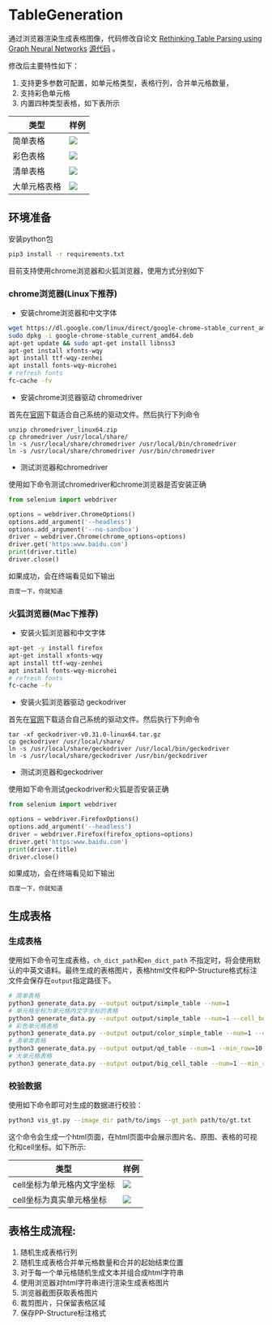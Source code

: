 # TableGeneration

通过浏览器渲染生成表格图像，代码修改自论文 [Rethinking Table Parsing using Graph Neural Networks](https://arxiv.org/pdf/1905.13391.pdf) [源代码](https://github.com/hassan-mahmood/TIES_DataGeneration) 。

修改后主要特性如下：

1. 支持更多参数可配置，如单元格类型，表格行列，合并单元格数量，
2. 支持彩色单元格
3. 内置四种类型表格，如下表所示

|类型|样例|
|---|---|
|简单表格|![](imgs/simple.jpg)|
|彩色表格|![](imgs/color.jpg)|
|清单表格|![](imgs/qd.jpg)|
|大单元格表格|![](imgs/big_cell.jpg)|

## 环境准备

安装python包

```bash
pip3 install -r requirements.txt
```

目前支持使用chrome浏览器和火狐浏览器，使用方式分别如下

### chrome浏览器(Linux下推荐)

- 安装chrome浏览器和中文字体

```bash
wget https://dl.google.com/linux/direct/google-chrome-stable_current_amd64.deb
sudo dpkg -i google-chrome-stable_current_amd64.deb
apt-get update && sudo apt-get install libnss3
apt-get install xfonts-wqy
apt install ttf-wqy-zenhei
apt install fonts-wqy-microhei
# refresh fonts
fc-cache -fv
```

- 安装chrome浏览器驱动 chromedriver

首先在[官网](https://chromedriver.chromium.org/downloads)下载适合自己系统的驱动文件。然后执行下列命令

```shell
unzip chromedriver_linux64.zip
cp chromedriver /usr/local/share/
ln -s /usr/local/share/chromedriver /usr/local/bin/chromedriver
ln -s /usr/local/share/chromedriver /usr/bin/chromedriver
```

- 测试浏览器和chromedriver

使用如下命令测试chromedriver和chrome浏览器是否安装正确

```python
from selenium import webdriver

options = webdriver.ChromeOptions()
options.add_argument('--headless')
options.add_argument('--no-sandbox')
driver = webdriver.Chrome(chrome_options=options)
driver.get('https:www.baidu.com')
print(driver.title)
driver.close()
```

如果成功，会在终端看见如下输出

```bash
百度一下，你就知道
```

### 火狐浏览器(Mac下推荐)

- 安装火狐浏览器和中文字体

```bash
apt-get -y install firefox
apt-get install xfonts-wqy
apt install ttf-wqy-zenhei
apt install fonts-wqy-microhei
# refresh fonts
fc-cache -fv
```

- 安装火狐浏览器驱动 geckodriver

首先在[官网](https://github.com/mozilla/geckodriver/releases/)下载适合自己系统的驱动文件。然后执行下列命令

```shell
tar -xf geckodriver-v0.31.0-linux64.tar.gz
cp geckodriver /usr/local/share/
ln -s /usr/local/share/geckodriver /usr/local/bin/geckodriver
ln -s /usr/local/share/geckodriver /usr/bin/geckodriver
```

- 测试浏览器和geckodriver

使用如下命令测试geckodriver和火狐是否安装正确

```python
from selenium import webdriver

options = webdriver.FirefoxOptions()
options.add_argument('--headless')
driver = webdriver.Firefox(firefox_options=options)
driver.get('https:www.baidu.com')
print(driver.title)
driver.close()
```

如果成功，会在终端看见如下输出

```bash
百度一下，你就知道
```

## 生成表格

### 生成表格

使用如下命令可生成表格，`ch_dict_path`和`en_dict_path`
不指定时，将会使用默认的中英文语料。最终生成的表格图片，表格html文件和PP-Structure格式标注文件会保存在`output`指定路径下。

```bash
# 简单表格
python3 generate_data.py --output output/simple_table --num=1
# 单元格坐标为单元格内文字坐标的表格
python3 generate_data.py --output output/simple_table --num=1 --cell_box_type='text'
# 彩色单元格表格
python3 generate_data.py --output output/color_simple_table --num=1 --color_prob=0.3
# 清单类表格
python3 generate_data.py --output output/qd_table --num=1 --min_row=10 --max_row=80 --min_col=4 --max_col=8 --min_txt_len=2 --max_txt_len=10 --max_span_row_count=3 --max_span_col_count=3 --max_span_value=20 --color_prob=0 --brower_width=1920 --brower_height=5000
# 大单元格表格
python3 generate_data.py --output output/big_cell_table --num=1 --min_row=6 --max_row=10 --min_col=4 --max_col=8 --min_txt_len=2 --max_txt_len=10 --max_span_row_count=3 --max_span_col_count=3 --max_span_value=10 --color_prob=0 --cell_max_width=100 --cell_max_height=100 --brower_width=1920 --brower_height=1920
```

### 校验数据

使用如下命令即可对生成的数据进行校验：

```bash
python3 vis_gt.py --image_dir path/to/imgs --gt_path path/to/gt.txt
```

这个命令会生成一个html页面，在html页面中会展示图片名、原图、表格的可视化和cell坐标。如下所示:

|类型| 样例                     |
|---|------------------------|
|cell坐标为单元格内文字坐标 | ![](imgs/text_box.jpg) |
|cell坐标为真实单元格坐标 | ![](imgs/cell_box.jpg) |

## 表格生成流程:

1. 随机生成表格行列
2. 随机生成表格合并单元格数量和合并的起始结束位置
3. 对于每一个单元格随机生成文本并组合成html字符串
4. 使用浏览器对html字符串进行渲染生成表格图片
5. 浏览器截图获取表格图片
6. 裁剪图片，只保留表格区域
7. 保存PP-Structure标注格式

